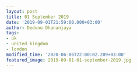 ```yaml
---
layout: post
title: 01 September 2019
date: '2019-09-01T21:59:00.000+03:00'
author: Dedunu Dhananjaya
tags:
- uk
- united kingdom
- london
modified_time: '2020-06-06T22:00:02.209+03:00'
featured_image: 2019-09-01-01-september-2019.jpg
---
```

